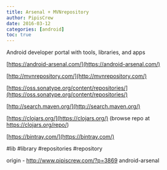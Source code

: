 ```yaml
---
title: Arsenal + MVNrepository
author: PipisCrew
date: 2016-03-12
categories: [android]
toc: true
---
```


Android developer portal with tools, libraries, and apps

[https://android-arsenal.com/](https://android-arsenal.com/)

[http://mvnrepository.com/](http://mvnrepository.com/)

[https://oss.sonatype.org/content/repositories/](https://oss.sonatype.org/content/repositories/)

[http://search.maven.org/](http://search.maven.org/)

[https://clojars.org/](https://clojars.org/) (browse repo at https://clojars.org/repo/)

[https://bintray.com/](https://bintray.com/)

#lib #library #repositories #repository

origin - http://www.pipiscrew.com/?p=3869 android-arsenal